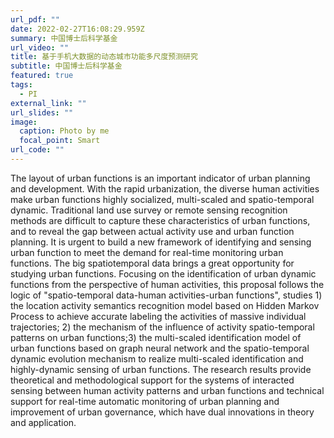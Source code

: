 ```yaml
---
url_pdf: ""
date: 2022-02-27T16:08:29.959Z
summary: 中国博士后科学基金
url_video: ""
title: 基于手机大数据的动态城市功能多尺度预测研究
subtitle: 中国博士后科学基金
featured: true
tags:
  - PI
external_link: ""
url_slides: ""
image:
  caption: Photo by me
  focal_point: Smart
url_code: ""
---
```


The layout of urban functions is an important indicator of urban planning and development. With the rapid urbanization, the diverse human activities make urban functions highly socialized, multi-scaled and spatio-temporal dynamic. Traditional land use survey or remote sensing recognition methods are difficult to capture these characteristics of urban functions, and to reveal the gap between actual activity use and urban function planning. It is urgent to build a new framework of identifying and sensing urban function to meet the demand for real-time monitoring urban functions. The big spatiotemporal data brings a great opportunity for studying urban functions. Focusing on the identification of urban dynamic functions from the perspective of human activities, this proposal follows the logic of "spatio-temporal data-human activities-urban functions", studies 1) the location activity semantics recognition model based on Hidden Markov Process to achieve accurate labeling the activities of massive individual trajectories; 2) the mechanism of the influence of activity spatio-temporal patterns on urban functions;3) the multi-scaled identification model of urban functions based on graph neural network and the spatio-temporal dynamic evolution mechanism to realize multi-scaled identification and highly-dynamic sensing of urban functions. The research results provide theoretical and methodological support for the systems of interacted sensing between human activity patterns and urban functions and technical support for real-time automatic monitoring of urban planning and improvement of urban governance, which have dual innovations in theory and application.